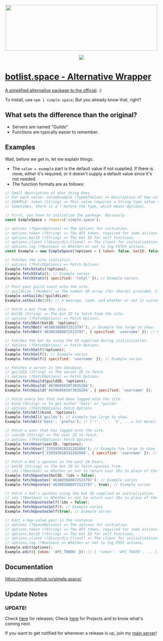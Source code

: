 <div style='text-align: center; '>
    <p>
        <img src='https://i.imgur.com/j5gEcTf.png' width=500 height=150>
    </p>
    <p>
        <a href='https://www.npmjs.com/package/simple.space'><img src='https://nodei.co/npm/simple.space.png'>
    </p>
</div>

# botlist.space - Alternative Wrapper

A simplified alternative package to [the official](https://www.npmjs.com/package/botlist.space). :)

To install, use ``npm i simple.space``; But you already know that, right?

## What sets the difference than the original?

* Servers are named "Guilds"
* Functions are typically easier to remember.

## Examples

Wait, before we get in, let me explain things.

* The ``value = example`` part is the default value if not supplied. If there is none, either it's required, or it doesn't supply a default value since it's not needed.
* The function formats are as follows:
```js
// Small description of what thing does
// For each value: valueExample (TypeOfValue) => Description of how value affects function.
// EXAMPLE: token (String) => This value requires a String-type value to be passed in.
// Sometimes, there is a ? before the Type, which means Optional.
```

```js
// First, you have to initialize the package. Obviously.
const SimpleSpace = require('simple.space');

// options (?SpaceOptions) => The options for initiation.
// options.token (?String) => The API token, required for some actions.
// options.botID (?String) => The bot ID for self functions.
// options.client (?discordjs.Client) => The client for initialization. Used for shortcut of setGuilds() without needing to supply a value.
// options.log (?Boolean) => Whether or not to log FETCH actions.
const Example = new SimpleSpace(?options = { token: false, botID: false, client: false, log: false}); // Example varies

// Fetches the site statistics.
// options (?FetchOptions) => Fetch Options.
Example.fetchStats(?options);
Example.fetchStats(); // Example varies
Example.fetchStats({ specified: 'total' }); // Example varies.

// Post your guild count onto the site.
// guildSize (?Number) => The number OR array (for shards) provided. If you provide a client object on initialization, this is not needed. Providing a value overrides the autofill.
Example.setGuilds(?guildSize);
Example.setGuilds(10); // A message, code, and whether or not it succeeded.

// Fetch a bot from the site.
// botID (String) => The bot ID to fetch from the site.
// options (?FetchOptions) => Fetch Options.
Example.fetchBot(botID, ?options);
Example.fetchBot('463803888072523797'); // Example too large to show.
Example.fetchBot('463803888072523797', { specified: 'username' }); // Moddy ©

// Fetches the bot by using the ID supplied during initialization.
// options (?FetchOptions) => Fetch Options.
Example.fetchSelf(?options);
Example.fetchSelf(); // Example varies
Example.fetchSelf({ specified: 'username' }); // Example varies

// Fetches a server in the database.
// guildID (String) => The server ID to fetch.
// options (?FetchOptions) => Fetch Options.
Example.fetchGuild(guildID, ?options);
Example.fetchGuild('467868565073035284');
Example.fetchGuild('467868565073035284', { specified: 'username' });

// Fetch every bot that had been logged onto the site.
// kind (String) => To get either "bots" or "guilds"
// options (?FetchOptions) Fetch Options.
Example.fetchAll(kind, ?options);
Example.fetchAll('guilds'); // Example too large to show.
Example.fetchAll('bots', 'prefix'); // ['!', '.', '$', ...a lot more];

// Fetch a user that has logged onto the site.
// userID (String) => The user ID to fetch.
// options (?FetchOptions) Fetch Options.
Example.fetchUser(userID, ?options);
Example.fetchUser('235593018332282884'); // Example too large to show
Example.fetchUser('235593018332282884', { specified: 'username' }); // iRED

// Fetch a bot's upvotes in the past 24 hours.
// botID (String) => The bot ID to fetch upvotes from.
// ids (?Boolean) => Whether or not to return user IDs in place of the user objects.
Example.fetchUpvotes(botID, ?ids = false);
Example.fetchUpvotes('463803888072523797'); // Example varies
Example.fetchUpvotes('463803888072523797', true); // Example varies

// Fetch a bot's upvotes using the bot ID supplied on initialization.
// ids (?Boolean) => Whether or not to return user IDs in place of the user objects.
Example.fetchUpvotesSelf(?ids = false);
Example.fetchUpvotesSelf(); // Example varies
Example.fetchUpvotesSelf(true); // Example varies

// Edit a key-value pair in the instance.
// options (?SpaceOptions) => The options for initiation.
// options.token (?String) => The API token, required for some actions.
// options.botID (?String) => The bot ID for self functions.
// options.client (?discordjs.Client) => The client for initialization. Used for shortcut of setGuilds() without needing to supply a value.
// options.log (?Boolean) => Whether or not to log POST actions.
Example.edit(options);
Example.edit({ token: 'API_TOKEN' }); // { 'token': 'API_TOKEN', ... };
```

## Documentation

https://iredme.github.io/simple.space/

## Update Notes

### UPDATE!

Check [here](https://github.com/iREDMe/simple.space/releases) for releases; Check [here](https://github.com/iREDMe/simple.space/projects) for Projects and to know what's coming next.

If you want to get notified for whenever a release is up, join my [main server](https://discord.gg/eB3gK72)!
